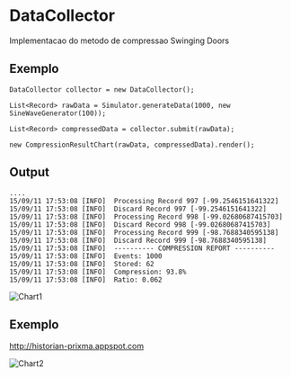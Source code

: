DataCollector
======

Implementacao do metodo de compressao Swinging Doors

Exemplo
--------

	DataCollector collector = new DataCollector();
		
	List<Record> rawData = Simulator.generateData(1000, new SineWaveGenerator(100));
			
	List<Record> compressedData = collector.submit(rawData);
		
	new CompressionResultChart(rawData, compressedData).render();

Output
-------------

	....
	15/09/11 17:53:08 [INFO]  Processing Record 997 [-99.2546151641322]
	15/09/11 17:53:08 [INFO]  Discard Record 997 [-99.2546151641322]
	15/09/11 17:53:08 [INFO]  Processing Record 998 [-99.02680687415703]
	15/09/11 17:53:08 [INFO]  Discard Record 998 [-99.02680687415703]
	15/09/11 17:53:08 [INFO]  Processing Record 999 [-98.7688340595138]
	15/09/11 17:53:08 [INFO]  Discard Record 999 [-98.7688340595138]
	15/09/11 17:53:08 [INFO]  ---------- COMPRESSION REPORT ----------
	15/09/11 17:53:08 [INFO]  Events: 1000
	15/09/11 17:53:08 [INFO]  Stored: 62
	15/09/11 17:53:08 [INFO]  Compression: 93.8%
	15/09/11 17:53:08 [INFO]  Ratio: 0.062
	

![Chart1](http://i1238.photobucket.com/albums/ff487/wpivotto/chart3.png)


Exemplo
-------------

<http://historian-prixma.appspot.com>

![Chart2](http://i1238.photobucket.com/albums/ff487/wpivotto/chart.png)


